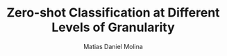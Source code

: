 ---
paperId: 5
author: Matias Daniel Molina
publicationauthor: Molina, M. D.
title: Zero-shot Classification at Different Levels of Granularity
pdf: MatiasDaniel_Molina.pdf
poster: --
alt: --
type: Oral
topic: Representation Learning
subtopic: Transfer Low-Shot Learning
link: https://research.latinxinai.org/papers/neurips/2023/pdf/MatiasDaniel_Molina.pdf
conference: cvpr
year: 2023
tags: cvpr-2023
location: Vancouver, Canada
---